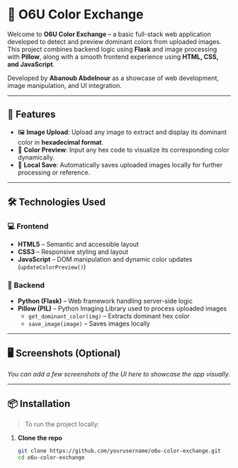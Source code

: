 # 🎨 O6U Color Exchange

Welcome to **O6U Color Exchange** – a basic full-stack web application developed to detect and preview dominant colors from uploaded images. This project combines backend logic using **Flask** and image processing with **Pillow**, along with a smooth frontend experience using **HTML, CSS, and JavaScript**.

Developed by **Abanoub Abdelnour** as a showcase of web development, image manipulation, and UI integration.

---

## 🚀 Features

- 🖼️ **Image Upload**: Upload any image to extract and display its dominant color in **hexadecimal format**.
- 🎨 **Color Preview**: Input any hex code to visualize its corresponding color dynamically.
- 💾 **Local Save**: Automatically saves uploaded images locally for further processing or reference.

---

## 🛠️ Technologies Used

### 💻 Frontend
- **HTML5** – Semantic and accessible layout  
- **CSS3** – Responsive styling and layout  
- **JavaScript** – DOM manipulation and dynamic color updates (`updateColorPreview()`)

### 🧠 Backend
- **Python (Flask)** – Web framework handling server-side logic  
- **Pillow (PIL)** – Python Imaging Library used to process uploaded images  
  - `get_dominant_color(img)` – Extracts dominant hex color
  - `save_image(image)` – Saves images locally

---

## 🖥️ Screenshots (Optional)

_You can add a few screenshots of the UI here to showcase the app visually._

---

## 📦 Installation

> To run the project locally:

1. **Clone the repo**
   ```bash
   git clone https://github.com/yourusername/o6u-color-exchange.git
   cd o6u-color-exchange
